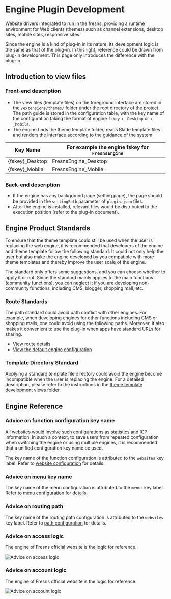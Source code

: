 # Engine Plugin Development

Website drivers integrated to run in the fresns, providing a runtime environment for Web clients (themes) such as channel extensions, desktop sites, mobile sites, responsive sites.

Since the engine is a kind of plug-in in its nature, its development logic is the same as that of the plug-in. In this light, reference could be drawn from plug-in development. This page only introduces the difference with the plug-in.

## Introduction to view files

### Front-end description

- The view files (template files) on the foreground interface are stored in the `/extensions/themes/` folder under the root directory of the project. The path guide is stored in the configuration table, with the key name of the configuration taking the format of engine `fskey` + `_Desktop` or + `_Mobile`.
- The engine finds the theme template folder, reads Blade template files and renders the interface according to the guidance of the system.

| Key Name | For example the engine fskey for `FresnsEngine` |
| --- | --- |
| {fskey}_Desktop | FresnsEngine_Desktop |
| {fskey}_Mobile | FresnsEngine_Mobile |

### Back-end description

- If the engine has any background page (setting page), the page should be provided in the `settingPath` parameter of `plugin.json` files.
- After the engine is installed, relevant files would be distributed to the execution position (refer to the plug-in document).


## Engine Product Standards

To ensure that the theme template could still be used when the user is replacing the web engine, it is recommended that developers of the engine and theme template follow the following standard. It could not only help the user but also make the engine developed by you compatible with more theme templates and thereby improve the user scale of the engine.

The standard only offers some suggestions, and you can choose whether to apply it or not. Since the standard mainly applies to the main functions (community functions), you can neglect it if you are developing non-community functions, including CMS, blogger, shopping mall, etc.

### Route Standards

The path standard could avoid path conflict with other engines. For example, when developing engines for other functions including CMS or shopping malls, one could avoid using the following paths. Moreover, it also makes it convenient to use the plug-in when apps have standard URLs for sharing.

- [View route details](../theme/structure.md)
- [View the default engine configuration](../../database/keyname/website.md)

### Template Directory Standard

Applying a standard template file directory could avoid the engine become incompatible when the user is replacing the engine. For a detailed description, please refer to the instructions in the [theme template development](../theme/) views folder. 

## Engine Reference

### Advice on function configuration key name

All websites would involve such configurations as statistics and ICP information. In such a context, to save users from repeated configuration when switching the engine or using multiple engines, it is recommended that a unified configuration key name be used.

The key name of the function configuration is attributed to the `websites` key label. Refer to [website configuration](../../database/keyname/website.md) for details.

### Advice on menu key name

The key name of the menu configuration is attributed to the `menus` key label. Refer to [menu configuration](../../database/keyname/menus.md) for details.

### Advice on routing path

The key name of the routing path configuration is attributed to the `websites` key label. Refer to [path configuration](../../database/keyname/paths.md) for details.

### Advice on access logic

The engine of Fresns official website is the logic for reference.

![Advice on access logic](https://files.fresns.org/wiki/flowchart/access.jpg)

### Advice on account logic

The engine of Fresns official website is the logic for reference.

![Advice on account logic](https://files.fresns.org/wiki/flowchart/account.jpg)
